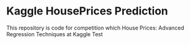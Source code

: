 # Kaggle HousePrices Prediction
This repository is code for competition which House Prices: Advanced Regression Techniques at Kaggle
Test
